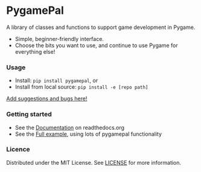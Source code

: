 # PygamePal

A library of classes and functions to support game development in Pygame.
- Simple, beginner-friendly interface.
- Choose the bits you want to use, and continue to use Pygame for everything else!

### Usage

- Install: `pip install pygamepal`, or
- Install from local source: `pip install -e [repo path]`

[Add suggestions and bugs here!](https://github.com/rik-cross/pygamepal/issues)

### Getting started

- See the [Documentation](https://pygamepal.readthedocs.io/en/latest/) on readthedocs.org
- See the [Full example](examples/fullExample.py), using lots of pygamepal functionality

### Licence

Distributed under the MIT License. See [LICENSE](LICENSE) for more information.
